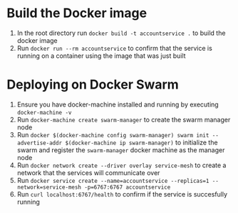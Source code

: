 # Build the Docker image
1. In the root directory run `docker build -t accountservice .` to build the docker image
1. Run `docker run --rm accountservice` to confirm that the service is running on a container using the image that was just built

# Deploying on Docker Swarm
1. Ensure you have docker-machine installed and running by executing `docker-machine -v`
1. Run `docker-machine create swarm-manager` to create the swarm manager node
1. Run `docker $(docker-machine config swarm-manager) swarm init --advertise-addr $(docker-machine ip swarm-manager)` to initialize the swarm and register the `swarm-manager` docker machine as the manager node
1. Run `docker network create --driver overlay service-mesh` to create a network that the services will communicate over
1. Run `docker service create --name=accountservice --replicas=1 --network=service-mesh -p=6767:6767 accountservice`
1. Run `curl localhost:6767/health` to confirm if the service is succesfully running
